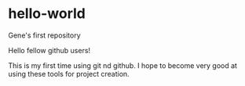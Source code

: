 # hello-world
Gene's first repository

Hello fellow github users!

This is my first time using git nd github. I hope to become very good at using these tools for project creation.
